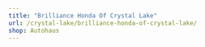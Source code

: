 ```yaml
---
title: "Brilliance Honda Of Crystal Lake"
url: /crystal-lake/brilliance-honda-of-crystal-lake/
shop: Autohaus
---
```

